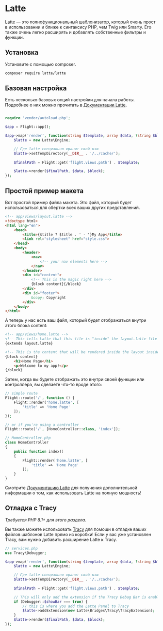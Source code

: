 # Latte

[Latte](https://latte.nette.org/en/guide) — это полнофункциональный шаблонизатор, который очень прост в использовании и ближе к синтаксису PHP, чем Twig или Smarty. Его также очень легко расширять и добавлять собственные фильтры и функции.

## Установка

Установите с помощью composer.

```bash
composer require latte/latte
```

## Базовая настройка

Есть несколько базовых опций настройки для начала работы. Подробнее о них можно прочитать в [Документации Latte](https://latte.nette.org/en/guide).

```php

require 'vendor/autoload.php';

$app = Flight::app();

$app->map('render', function(string $template, array $data, ?string $block): void {
	$latte = new Latte\Engine;

	// Где latte специально хранит свой кэш
	$latte->setTempDirectory(__DIR__ . '/../cache/');
	
	$finalPath = Flight::get('flight.views.path') . $template;

	$latte->render($finalPath, $data, $block);
});
```

## Простой пример макета

Вот простой пример файла макета. Это файл, который будет использоваться для обертки всех ваших других представлений.

```html
<!-- app/views/layout.latte -->
<!doctype html>
<html lang="en">
	<head>
		<title>{$title ? $title . ' - '}My App</title>
		<link rel="stylesheet" href="style.css">
	</head>
	<body>
		<header>
			<nav>
				<!-- your nav elements here -->
			</nav>
		</header>
		<div id="content">
			<!-- This is the magic right here -->
			{block content}{/block}
		</div>
		<div id="footer">
			&copy; Copyright
		</div>
	</body>
</html>
```

А теперь у нас есть ваш файл, который будет отображаться внутри этого блока content:

```html
<!-- app/views/home.latte -->
<!-- This tells Latte that this file is "inside" the layout.latte file -->
{extends layout.latte}

<!-- This is the content that will be rendered inside the layout inside the content block -->
{block content}
	<h1>Home Page</h1>
	<p>Welcome to my app!</p>
{/block}
```

Затем, когда вы будете отображать это внутри своей функции или контроллера, вы сделаете что-то вроде этого:

```php
// simple route
Flight::route('/', function () {
	Flight::render('home.latte', [
		'title' => 'Home Page'
	]);
});

// or if you're using a controller
Flight::route('/', [HomeController::class, 'index']);

// HomeController.php
class HomeController
{
	public function index()
	{
		Flight::render('home.latte', [
			'title' => 'Home Page'
		]);
	}
}
```

Смотрите [Документацию Latte](https://latte.nette.org/en/guide) для получения дополнительной информации о том, как использовать Latte на полную мощность!

## Отладка с Tracy

_Требуется PHP 8.1+ для этого раздела._

Вы также можете использовать [Tracy](https://tracy.nette.org/en/) для помощи в отладке ваших файлов шаблонов Latte прямо из коробки! Если у вас уже установлен Tracy, вам нужно добавить расширение Latte к Tracy.

```php
// services.php
use Tracy\Debugger;

$app->map('render', function(string $template, array $data, ?string $block): void {
	$latte = new Latte\Engine;

	// Где latte специально хранит свой кэш
	$latte->setTempDirectory(__DIR__ . '/../cache/');
	
	$finalPath = Flight::get('flight.views.path') . $template;

	// This will only add the extension if the Tracy Debug Bar is enabled
	if (Debugger::$showBar === true) {
		// this is where you add the Latte Panel to Tracy
		$latte->addExtension(new Latte\Bridges\Tracy\TracyExtension);
	}
	$latte->render($finalPath, $data, $block);
});